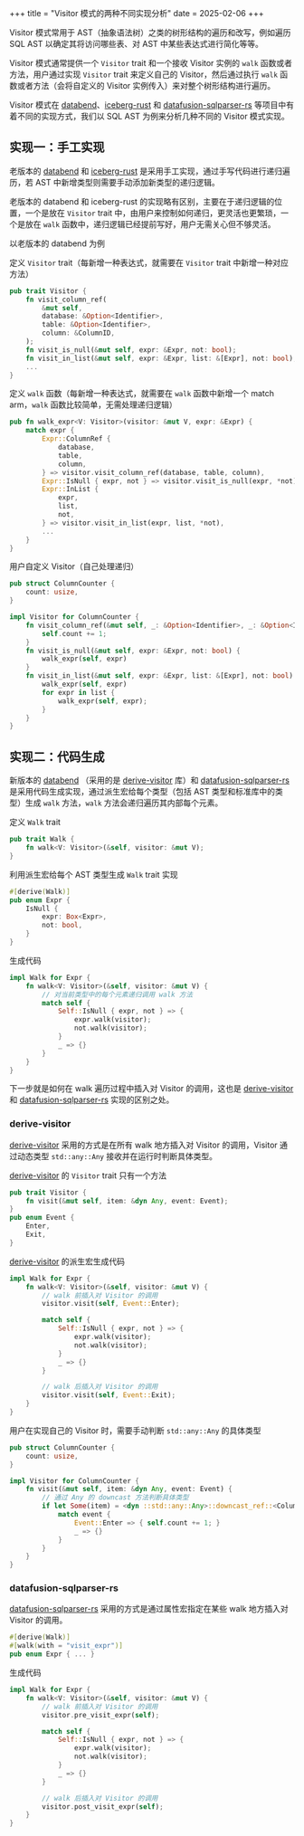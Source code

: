 +++
title = "Visitor 模式的两种不同实现分析"
date = 2025-02-06
+++

Visitor 模式常用于 AST（抽象语法树）之类的树形结构的遍历和改写，例如遍历 SQL AST 以确定其将访问哪些表、对 AST 中某些表达式进行简化等等。

Visitor 模式通常提供一个 `Visitor` trait 和一个接收 Visitor 实例的 `walk` 函数或者方法，用户通过实现 `Visitor` trait 来定义自己的 Visitor，然后通过执行 `walk` 函数或者方法（会将自定义的 Visitor 实例传入）来对整个树形结构进行遍历。

Visitor 模式在 [databend]、[iceberg-rust] 和 [datafusion-sqlparser-rs] 等项目中有着不同的实现方式，我们以 SQL AST 为例来分析几种不同的 Visitor 模式实现。

## 实现一：手工实现

老版本的 [databend](https://github.com/systemxlabs/databend-parser) 和 [iceberg-rust] 是采用手工实现，通过手写代码进行递归遍历，若 AST 中新增类型则需要手动添加新类型的递归逻辑。

老版本的 databend 和 iceberg-rust 的实现略有区别，主要在于递归逻辑的位置，一个是放在 `Visitor` trait 中，由用户来控制如何递归，更灵活也更繁琐，一个是放在 `walk` 函数中，递归逻辑已经提前写好，用户无需关心但不够灵活。

以老版本的 databend 为例

定义 `Visitor` trait（每新增一种表达式，就需要在 `Visitor` trait 中新增一种对应方法）
```rust
pub trait Visitor {
    fn visit_column_ref(
        &mut self,
        database: &Option<Identifier>,
        table: &Option<Identifier>,
        column: &ColumnID,
    );
    fn visit_is_null(&mut self, expr: &Expr, not: bool);
    fn visit_in_list(&mut self, expr: &Expr, list: &[Expr], not: bool);
    ...
}
```

定义 `walk` 函数（每新增一种表达式，就需要在 `walk` 函数中新增一个 match arm，`walk` 函数比较简单，无需处理递归逻辑）
```rust
pub fn walk_expr<V: Visitor>(visitor: &mut V, expr: &Expr) {
    match expr {
        Expr::ColumnRef {
            database,
            table,
            column,
        } => visitor.visit_column_ref(database, table, column),
        Expr::IsNull { expr, not } => visitor.visit_is_null(expr, *not),
        Expr::InList {
            expr,
            list,
            not,
        } => visitor.visit_in_list(expr, list, *not),
        ...
    }
}
```

用户自定义 Visitor（自己处理递归）
```rust
pub struct ColumnCounter {
    count: usize,
}

impl Visitor for ColumnCounter {
    fn visit_column_ref(&mut self, _: &Option<Identifier>, _: &Option<Identifier>, _: &ColumnID) {
        self.count += 1;
    }
    fn visit_is_null(&mut self, expr: &Expr, not: bool) {
        walk_expr(self, expr)
    }
    fn visit_in_list(&mut self, expr: &Expr, list: &[Expr], not: bool) {
        walk_expr(self, expr)
        for expr in list {
            walk_expr(self, expr);
        }
    }
}
```

## 实现二：代码生成

新版本的 [databend] （采用的是 [derive-visitor] 库）和 [datafusion-sqlparser-rs] 是采用代码生成实现，通过派生宏给每个类型（包括 AST 类型和标准库中的类型）生成 `walk` 方法，`walk` 方法会递归遍历其内部每个元素。

定义 `Walk` trait
```rust
pub trait Walk {
    fn walk<V: Visitor>(&self, visitor: &mut V);
}
```

利用派生宏给每个 AST 类型生成 `Walk` trait 实现
```rust
#[derive(Walk)]
pub enum Expr {
    IsNull {
        expr: Box<Expr>,
        not: bool,
    }
}
```
生成代码
```rust
impl Walk for Expr {
    fn walk<V: Visitor>(&self, visitor: &mut V) {
        // 对当前类型中的每个元素递归调用 walk 方法
        match self {
            Self::IsNull { expr, not } => {
                expr.walk(visitor);
                not.walk(visitor);
            }
            _ => {}
        }
    }
}
```

下一步就是如何在 walk 遍历过程中插入对 Visitor 的调用，这也是 [derive-visitor] 和 [datafusion-sqlparser-rs] 实现的区别之处。

### derive-visitor
[derive-visitor] 采用的方式是在所有 walk 地方插入对 Visitor 的调用，Visitor 通过动态类型 `std::any::Any` 接收并在运行时判断具体类型。

[derive-visitor] 的 `Visitor` trait 只有一个方法
```rust
pub trait Visitor {
    fn visit(&mut self, item: &dyn Any, event: Event);
}
pub enum Event {
    Enter,
    Exit,
}
```

[derive-visitor] 的派生宏生成代码
```rust
impl Walk for Expr {
    fn walk<V: Visitor>(&self, visitor: &mut V) {
        // walk 前插入对 Visitor 的调用
        visitor.visit(self, Event::Enter);

        match self {
            Self::IsNull { expr, not } => {
                expr.walk(visitor);
                not.walk(visitor);
            }
            _ => {}
        }

        // walk 后插入对 Visitor 的调用
        visitor.visit(self, Event::Exit);
    }
}
```

用户在实现自己的 Visitor 时，需要手动判断 `std::any::Any` 的具体类型
```rust
pub struct ColumnCounter {
    count: usize,
}

impl Visitor for ColumnCounter {
    fn visit(&mut self, item: &dyn Any, event: Event) {
        // 通过 Any 的 downcast 方法判断具体类型
        if let Some(item) = <dyn ::std::any::Any>::downcast_ref::<ColumnRef>(item) {
            match event {
                Event::Enter => { self.count += 1; }
                _ => {}
            }
        }
    }
}
```

### datafusion-sqlparser-rs

[datafusion-sqlparser-rs] 采用的方式是通过属性宏指定在某些 walk 地方插入对 Visitor 的调用。

```rust
#[derive(Walk)]
#[walk(with = "visit_expr")]
pub enum Expr { ... }
```

生成代码
```rust
impl Walk for Expr {
    fn walk<V: Visitor>(&self, visitor: &mut V) {
        // walk 前插入对 Visitor 的调用
        visitor.pre_visit_expr(self);

        match self {
            Self::IsNull { expr, not } => {
                expr.walk(visitor);
                not.walk(visitor);
            }
            _ => {}
        }

        // walk 后插入对 Visitor 的调用
        visitor.post_visit_expr(self);
    }
}
```

[databend]: https://github.com/databendlabs/databend
[iceberg-rust]: https://github.com/apache/iceberg-rust
[datafusion-sqlparser-rs]: https://github.com/apache/datafusion-sqlparser-rs
[derive-visitor]: https://crates.io/crates/derive-visitor

